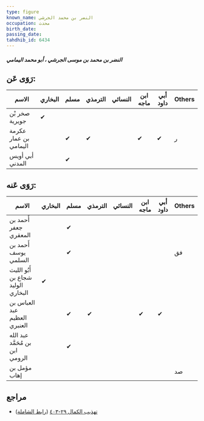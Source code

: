 ```yaml
---
type: figure
known_name: النضر بن محمد الجرشي
occupation: محدث
birth_date:
passing_date:
tahdhib_id: 6434
---
```

##### النضر بن محمد بن موسى الجرشي ، أبو محمد اليمامي

## رَوَى عَن:
| الاسم                 | البخاري | مسلم | الترمذي | النسائي | ابن ماجه | أبي داود | Others |
| --------------------- | ------- | ---- | ------- | ------- | -------- | -------- | ------ |
| صخر بْن جويرية        | ✔       |      |         |         |          |          |        |
| عكرمة بن عمار اليمامي |         | ✔    | ✔       |         | ✔        | ✔        | ر      |
| أبي أويس المدني       |         | ✔    |         |         |          |          |        |
## رَوَى عَنه:
| الاسم                              | البخاري | مسلم | الترمذي | النسائي | ابن ماجه | أبي داود | Others |
| ---------------------------------- | ------- | ---- | ------- | ------- | -------- | -------- | ------ |
| أَحمد بن جعفر المعقري              |         | ✔    |         |         |          |          |        |
| أَحمد بن يوسف السلمي               |         | ✔    |         |         |          |          | فق     |
| أَبُو الليث شجاع بن الوليد البخاري | ✔       |      |         |         |          |          |        |
| العباس بن عبد العظيم العنبري       |         | ✔    | ✔       |         | ✔        | ✔        |        |
| عبد الله بن مُحَمَّد ابن الرومي    |         | ✔    |         |         |          |          |        |
| مؤمل بن إهاب                       |         |      |         |         |          |          | صد     |
## مراجع
- [تهذيب الكمال ٢٩-٤٠٣](obsidian://open?vault=Tahdhib-al-Kamal&file=Figures/٦٤٣٤-النضر%20بن%20محمد%20بن%20موسى%20الجرشي%20،%20أبو%20محمد%20اليمامي) ([رابط الشاملة](https://shamela.ws/book/3722/15974))
